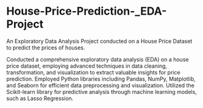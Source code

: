# House-Price-Prediction-_EDA-Project
An Exploratory Data Analysis Project conducted on a House Price Dataset to predict the prices of houses.

Conducted a comprehensive exploratory data analysis (EDA) on a house price dataset, employing advanced techniques in
data cleaning, transformation, and visualization to extract valuable insights for price prediction. Employed Python
libraries including Pandas, NumPy, Matplotlib, and Seaborn for efficient data preprocessing and visualization. Utilized
the Scikit-learn library for predictive analysis through machine learning models, such as Lasso Regression.

